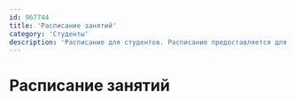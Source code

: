```yaml
---
id: 967744
title: 'Расписание занятий'
category: 'Студенты'
description: 'Расписание для студентов. Расписание предоставляется для всех зачисленных студентов'
---
```


# Расписание занятий

<schedule-tabs />
